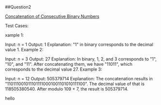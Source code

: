 ##Question2


[Concatenation of Consecutive Binary Numbers](https://leetcode.com/problems/concatenation-of-consecutive-binary-numbers/)

Test Cases:

xample 1:

Input: n = 1
Output: 1
Explanation: "1" in binary corresponds to the decimal value 1. 
Example 2:

Input: n = 3
Output: 27
Explanation: In binary, 1, 2, and 3 corresponds to "1", "10", and "11".
After concatenating them, we have "11011", which corresponds to the decimal value 27.
Example 3:

Input: n = 12
Output: 505379714
Explanation: The concatenation results in "1101110010111011110001001101010111100".
The decimal value of that is 118505380540.
After modulo 109 + 7, the result is 505379714.

<Blue>hello</Blue>
